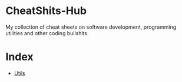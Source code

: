 # CheatShits-Hub
My collection of cheat sheets on software development, programming utilities and other coding bullshits. 

# Index
- [Utils](utils)
